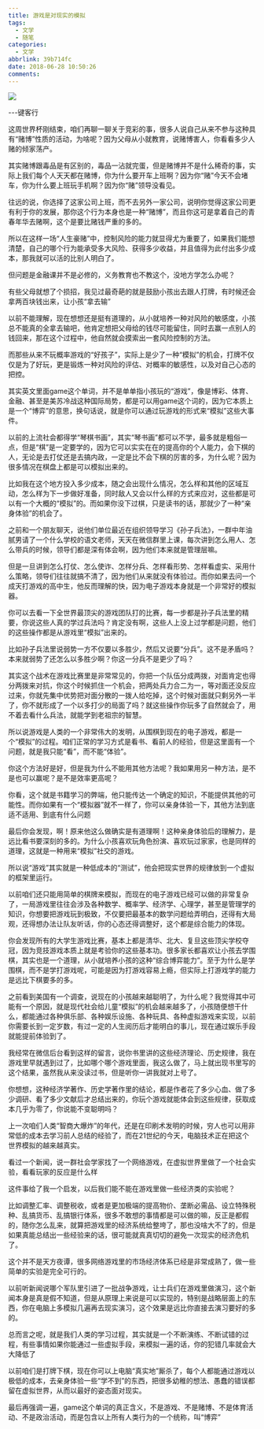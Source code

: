 ```yaml
---
title: 游戏是对现实的模拟
tags:
  - 文学
  - 随笔
categories:
  - 文学
abbrlink: 39b714fc
date: 2018-06-28 10:50:26
comments:
---
```


![](https://mmbiz.qpic.cn/mmbiz_jpg/5G13WoYwGXpichLRSxicUDwRwavcPtMeT9KGzhEwgZmGrcoC6mpql7tMMWWEfaibicMAm22hU6ztqGtcnH1hINObhA/640?wx_fmt=jpeg&tp=webp&wxfrom=5&wx_lazy=1)

---键客行 

这周世界杯刚结束，咱们再聊一聊关于竞彩的事，很多人说自己从来不参与这种具有“赌博”性质的活动，为啥呢？因为父母从小就教育，说赌博害人，你看看多少人赌的倾家荡产。

其实赌博跟毒品是有区别的，毒品一沾就完蛋，但是赌博并不是什么稀奇的事，实际上我们每个人天天都在赌博，你为什么要开车上班啊？因为你“赌”今天不会堵车，你为什么要上班玩手机啊？因为你“赌”领导没看见。

往远的说，你选择了这家公司上班，而不去另外一家公司，说明你觉得这家公司更有利于你的发展，那你这个行为本身也是一种“赌博”，而且你这可是拿着自己的青春年华去赌啊，这个是要比赌钱严重的多的。

所以在这样一场“人生豪赌”中，控制风险的能力就显得尤为重要了，如果我们能想清楚，自己的哪个行为能承受多大风险、获得多少收益，并且值得为此付出多少成本，那我就可以活的比别人明白了。

但问题是金融课并不是必修的，义务教育也不教这个，没地方学怎么办呢？

有些父母就想了个损招，我见过最奇葩的就是鼓励小孩出去跟人打牌，有时候还会拿两百块钱出来，让小孩“拿去输”

以前不能理解，现在想想还是挺有道理的，从小就培养一种对风险的敏感度，小孩总不能真的全拿去输吧，他肯定想把父母给的钱尽可能留住，同时去赢一点别人的钱回来，那在这个过程中，他自然就会摸索出一套风险控制的方法。

而那些从来不玩概率游戏的“好孩子”，实际上是少了一种“模拟”的机会，打牌不仅仅是为了好玩，更是锻炼一种对风险的评估、对概率的敏感性，以及对自己心态的把控。



其实英文里面game这个单词，并不是单单指小孩玩的“游戏”，像是博彩、体育、金融、甚至是美苏冷战这种国际局势，都是可以用game这个词的，因为它本质上是一个“博弈”的意思，换句话说，就是你可以通过玩游戏的形式来“模拟”这些大事件。

以前的上流社会都得学“琴棋书画”，其实“琴书画”都可以不学，最多就是粗俗一点，但是“棋”是一定要学的，因为它可以实实在在的提高你的个人能力，会下棋的人，无论是去打仗还是去搞内政，一定是比不会下棋的厉害的多，为什么呢？因为很多情况在棋盘上都是可以模拟出来的。

比如我在这个地方投入多少成本，随之会出现什么情况，怎么样和其他的区域互动，怎么样为下一步做好准备，同时敌人又会以什么样的方式来应对，这些都是可以有一个大概的“模拟”的。而如果你没下过棋，只是读书的话，那就少了一种“亲身体验”的机会了。

之前和一个朋友聊天，说他们单位最近在组织领导学习《孙子兵法》，一群中年油腻男请了一个什么学校的语文老师，天天在微信群里上课，每次讲到怎么用人、怎么带兵的时候，领导们都是深有体会啊，因为他们本来就是管理层嘛。

但是一旦讲到怎么打仗、怎么使诈、怎样分兵、怎样看形势、怎样看虚实、采用什么策略，领导们往往就搞不清了，因为他们从来就没有体验过。而你如果去问一个成天打游戏的高中生，他反而理解的快，因为电子游戏本身就是一个非常好的模拟器。

你可以去看一下全世界最顶尖的游戏团队打的比赛，每一步都是孙子兵法里的精要，你说这些人真的学过兵法吗？肯定没有啊，这些人上没上过学都是问题，他们的这些操作都是从游戏里“模拟”出来的。

比如孙子兵法里说弱势一方不仅要以多胜少，然后又说要“分兵”。这不是矛盾吗？本来就弱势了还怎么以多胜少啊？你这一分兵不是更少了吗？

其实这个战术在游戏比赛里是非常常见的，你把一个队伍分成两拨，对面肯定也得分两拨来对抗，你这个时候抓住一个机会，把两处兵力合二为一，等对面还没反应过来，你就先集中优势把对面分散的一拨人给吃掉，这个时候对面就只剩另外一半了，你不就形成了一个以多打少的局面了吗？就这些操作你玩多了自然就会了，用不着去看什么兵法，就能学到老祖宗的智慧。

所以说游戏是人类的一个非常伟大的发明，从围棋到现在的电子游戏，都是一个“模拟”的过程。咱们正常的学习方式是看书、看前人的经验，但是这里面有一个问题，就是我只能“看”，而不能“体验”。

你这个方法好是好，但是我为什么不能用其他方法呢？我如果用另一种方法，是不是也可以赢呢？是不是效率更高呢？

你看，这个就是书籍学习的弊端，他只能传达一个确定的知识，不能提供其他的可能性。而你如果有一个“模拟器”就不一样了，你可以亲身体验一下，其他方法到底适不适用、到底有什么问题

最后你会发现，啊！原来他这么做确实是有道理啊！这种亲身体验后的理解力，是远比看书要深刻的多的。为什么小孩喜欢玩角色扮演、喜欢玩过家家，也是同样的道理，这就是一种用来“模拟”社交的游戏。

所以说“游戏”其实就是一种低成本的“测试”，他会把现实世界的规律放到一个虚拟的框架里运行。

以前咱们还只能用简单的棋牌来模拟，而现在的电子游戏已经可以做的非常复杂了，一局游戏里往往会涉及各种数学、概率学、经济学、心理学，甚至是管理学的知识，你想要把游戏玩到极致，不仅要把最基本的数学问题给弄明白，还得有大局观，还得想办法让队友听话，你的心态还得调整好，这个都是综合能力的体现。

你会发现所有的大学生游戏比赛，基本上都是清华、北大、复旦这些顶尖学校夺冠，因为竞技游戏本质上就是考验你的这些基本功。很多家长都喜欢让小孩去学围棋，其实也是一个道理，从小就培养小孩的这种“综合博弈能力”。至于为什么是学围棋，而不是学打游戏呢，可能是因为打游戏容易上瘾，但实际上打游戏学的能力是远比下棋要多的多。



之前看到美国有一个调查，说现在的小孩越来越聪明了，为什么呢？我觉得其中可能有一个原因，就是现代社会给儿童“模拟”的机会越来越多了，小孩随便想干什么，都能通过各种俱乐部、各种娱乐设施、各种玩具、各种虚拟游戏来实现，以前你需要长到一定岁数，有过一定的人生阅历后才能明白的事儿，现在通过娱乐手段就能提前体验到了。

我经常在微信后台看到这样的留言，说你书里讲的这些经济理论、历史规律，我在游戏里早就遇到过了，比如哪个哪个游戏里面，我这么做了，马上就出现书里写的这个结果，虽然我从来没读过书，但是听你一讲我就对上号了。

你想想，这种经济学著作、历史学著作里的结论，都是作者花了多少心血、做了多少调研、看了多少文献后才总结出来的，你玩个游戏就能体会到这些规律，获取成本几乎为零了，你说能不变聪明吗？

上一次咱们人类“智商大爆炸”的年代，还是在印刷术发明的时候，穷人也可以用非常低的成本去学习前人总结的经验了，而在21世纪的今天，电脑技术正在把这个世界模拟的越来越真实。

看过一个新闻，说一群社会学家找了一个网络游戏，在虚拟世界里做了一个社会实验，看看玩家的反应是什么样

这件事给了我一个启发，以后我们能不能在游戏里做一些经济类的实验呢？

比如调整汇率、调整税收，或者是更加极端的提高物价、垄断必需品、设立特殊税种、乱搞货币、乱搞银行体系，很多不敢想的事情都是可以做的嘛，反正是都假的，随你怎么乱来，就算把游戏里的经济系统给整垮了，那也没啥大不了的，但是如果真能总结出一些经验来的话，很可能就真真切切的避免一次现实的经济危机了。

这个并不是天方夜谭，很多网络游戏里的市场经济体系已经是非常成熟了，做一些简单的实验是完全可行的。

以前听新闻说哪个军队里引进了一批战争游戏，让士兵们在游戏里做演习，这个新闻本身是真是假不知道，但是从原理上来说是可以实现的，特别是战略层面上的东西，你在电脑上多模拟几遍再去现实演习，这个效果是远比你直接去演习要好的多的。

总而言之呢，就是我们人类的学习过程，其实就是一个不断演练、不断试错的过程，有些事情如果你能通过一些虚拟手段，来模拟一遍的话，你的犯错几率就会大大降低了

以前咱们是打牌下棋，现在你可以上电脑“真实地”厮杀了，每个人都能通过游戏以极低的成本，去亲身体验一些“学不到”的东西，把很多幼稚的想法、愚蠢的错误都留在虚拟世界，从而以最好的姿态面对现实。

最后再强调一遍，game这个单词的真正含义，不是游戏、不是赌博、不是体育活动、不是政治活动，而是包含以上所有人类行为的一个统称，叫“博弈”